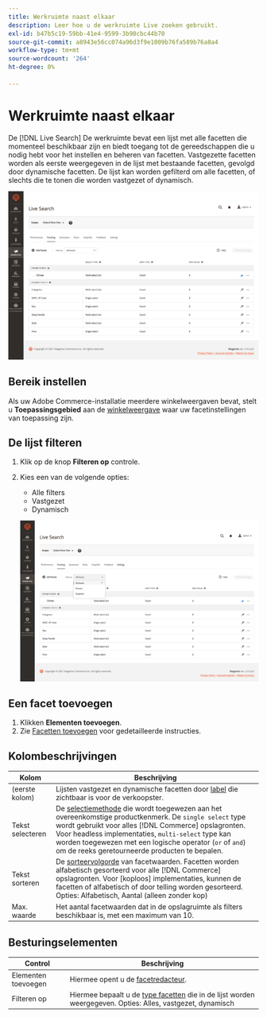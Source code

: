 ```yaml
---
title: Werkruimte naast elkaar
description: Leer hoe u de werkruimte Live zoeken gebruikt.
exl-id: b47b5c19-59bb-41e4-9599-3b90cbc44b70
source-git-commit: a8943e56cc074a96d3f9e1009b76fa589b76a8a4
workflow-type: tm+mt
source-wordcount: '264'
ht-degree: 0%

---
```


# Werkruimte naast elkaar

De [!DNL Live Search] De werkruimte bevat een lijst met alle facetten die momenteel beschikbaar zijn en biedt toegang tot de gereedschappen die u nodig hebt voor het instellen en beheren van facetten. Vastgezette facetten worden als eerste weergegeven in de lijst met bestaande facetten, gevolgd door dynamische facetten. De lijst kan worden gefilterd om alle facetten, of slechts die te tonen die worden vastgezet of dynamisch.

![Werkruimte naast elkaar](assets/faceting-workspace.png)

## Bereik instellen

Als uw Adobe Commerce-installatie meerdere winkelweergaven bevat, stelt u **Toepassingsgebied** aan de [winkelweergave](https://docs.magento.com/user-guide/configuration/scope.html) waar uw facetinstellingen van toepassing zijn.

## De lijst filteren

1. Klik op de knop **Filteren op** controle.
1. Kies een van de volgende opties:

   * Alle filters
   * Vastgezet
   * Dynamisch

   ![Werkruimte naast elkaar](assets/facets-filter-by.png)

## Een facet toevoegen

1. Klikken **Elementen toevoegen**.
1. Zie [Facetten toevoegen](facets-add.md) voor gedetailleerde instructies.

## Kolombeschrijvingen

| Kolom | Beschrijving |
|--- |--- |
| (eerste kolom) | Lijsten vastgezet en dynamische facetten door [label](facets-type.md) die zichtbaar is voor de verkoopster. |
| Tekst selecteren | De [selectiemethode](facets-type.md) die wordt toegewezen aan het overeenkomstige productkenmerk. De `single select` type wordt gebruikt voor alles [!DNL Commerce] opslagronten. Voor headless implementaties, `multi-select` type kan worden toegewezen met een logische operator (`or` of `and`) om de reeks geretourneerde producten te bepalen. |
| Tekst sorteren | De [sorteervolgorde](facets-type.md) van facetwaarden. Facetten worden alfabetisch gesorteerd voor alle [!DNL Commerce] opslagronten. Voor [koploos] implementaties, kunnen de facetten of alfabetisch of door telling worden gesorteerd. Opties: Alfabetisch, Aantal (alleen zonder kop) |
| Max. waarde | Het aantal facetwaarden dat in de opslagruimte als filters beschikbaar is, met een maximum van 10. |

## Besturingselementen

| Control | Beschrijving |
|--- |--- |
| Elementen toevoegen | Hiermee opent u de [facetredacteur](facets-add.md). |
| Filteren op | Hiermee bepaalt u de [type facetten](facets-type.md) die in de lijst worden weergegeven. Opties: Alles, vastgezet, dynamisch |
